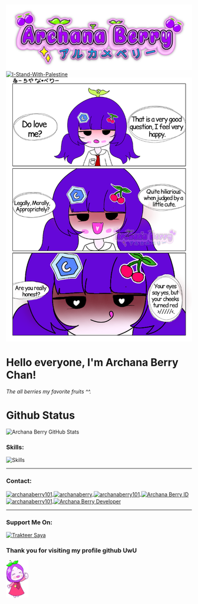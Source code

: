 <img src="archanaberryw.png" alt="Archana Berry vtuber logo's | Don't inspo and copycat and use it!!!">

<a href="https://arab.org/portal/palestine/where-to-donate/">
  <img src="https://raw.githubusercontent.com/Safouene1/support-palestine-banner/master/banner-support.svg" alt="I-Stand-With-Palestine">
</a>

<div style="display: flex; justify-content: space-between; align-items: center; flex-wrap: wrap;">
<!--  <img src="archanaberrydoll.png" alt="Archana Berry's Doll | Don't download it!!!" width="300" height="300" style="flex: 1 1 45%; max-width: 400px; margin: 10px;">
  <img src="archanaberrypc.png" alt="Archana Berry Mini PC's" width="200" height="142" style="flex: 1 1 45%; max-width: 400px; margin: 10px;"> -->
  <img src="archanaberrybanner1.png" alt="Archana Berry Banner">
</div>

<h1>Hello everyone, I'm Archana Berry Chan!</h1>
<p><em>The all berries my favorite fruits ^^.</em></p>

<h1>Github Status</h1>
<img src="https://github-readme-stats.vercel.app/api/?username=archanaberry&show_icons=true&title_color=fff&icon_color=79ff97&text_color=9f9f9f&bg_color=151515" alt="Archana Berry GitHub Stats">

<h3>Skills:</h3>
<img src="https://skillicons.dev/icons?i=wasm,c,cpp,rust,cmake,html,css,js,discord,discordbots,nodejs,kotlin,vscode,arch,windows,apple,neovim&theme=dark" alt="Skills">

<hr>

<h3>Contact:</h3>
<p align="left">
  <a href="https://twitter.com/archanaberry101" target="blank">
    <img align="center" src="https://skillicons.dev/icons?i=twitter&theme=dark" alt="archanaberry101" height="50" width="50">
  </a>
  <a href="https://www.facebook.com/archanaberryofficial101" target="blank">
    <img align="center" src="https://raw.githubusercontent.com/rahuldkjain/github-profile-readme-generator/master/src/images/icons/Social/facebook.svg" alt="archanaberry" height="50" width="50">
  </a>
  <a href="https://instagram.com/archanaberryofficial101" target="blank">
    <img align="center" src="https://skillicons.dev/icons?i=instagram&theme=dark" alt="archanaberry101" height="50" width="50">
  </a>
  <a href="https://www.youtube.com/archanaberry101" target="blank">
    <img align="center" src="https://pomf2.lain.la/f/z3vxfewb.png" alt="Archana Berry ID" height="50" width="50">
  </a>
  <a href="https://discord.com/users/1136691684864954389" target="blank">
    <img align="center" src="https://skillicons.dev/icons?i=discord&theme=dark" alt="archanaberry101" height="50" width="50">
  </a>
  <a href="https://wa.me/6289667958991" target="blank">
    <img align="center" src="https://pomf2.lain.la/f/v4npl8n1.png" alt="Archana Berry Developer" height="50" width="50" style="margin-left: -10">
  </a>
</p>

<hr>

<imgg src="archanaberrymy.png" alt="Archana Berry" width="800">

<h3>Support Me On:</h3>
<a href="https://trakteer.id/archana_berry" target="_blank">
  <img id="wse-buttons-preview" src="https://cdn.trakteer.id/images/embed/trbtn-red-1.png" height="40" style="border:0px;height:40px;" alt="Trakteer Saya">
</a>

<h3>Thank you for visiting my profile github UwU</h3>
<img src="archanaberryhijabchibi.png" alt="Archana Berry Chibi Hijab" width="60">
